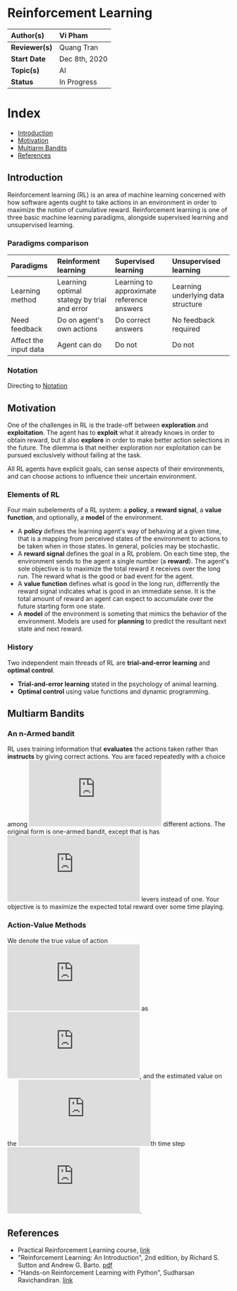 # Reinforcement Learning

| **Author(s)** | Vi Pham|
| :------------ | :-------------------------------------------------------------------------------------------- |
| **Reviewer(s)** | Quang Tran |
| **Start Date** | Dec 8th, 2020 |
| **Topic(s)** | AI |
| **Status**       | In Progress |

# Index
- [Introduction](#introduction)
- [Motivation](#motivation)
- [Multiarm Bandits](#multiarm-bandits)
- [References](#references)

## Introduction

Reinforcement learning (RL) is an area of machine learning concerned with how software agents ought to take actions in an environment in order to maximize the notion of cumulative reward. Reinforcement learning is one of three basic machine learning paradigms, alongside supervised learning and unsupervised learning.

### Paradigms comparison

|Paradigms | Reinforment learning | Supervised learning | Unsupervised learning |
|:----------| :----------|:----------|:----------|
|Learning method | Learning optimal stategy by trial and error | Learning to approximate reference answers| Learning underlying data structure|
|Need feedback| Do on agent's own actions | Do correct answers | No feedback required|
|Affect the input data |Agent can do| Do not | Do not |

### Notation

Directing to [Notation](notation/notation.md)

## Motivation

One of the challenges in RL is the trade-off between **exploration** and **exploitation**. The agent has to **exploit** what it already knows in order to obtain reward, but it also **explore** in order to make better action selections in the future. The dilemma is that neither exploration nor exploitation can be pursued exclusively without failing at the task.

All RL agents have explicit goals, can sense aspects of their environments, and can choose actions to influence their uncertain environment. 

### Elements of RL

Four main subelements of a RL system: a **policy**, a **reward signal**, a **value function**, and optionally, a **model** of the environment.

- A **policy** defines the learning agent's way of behaving at a given time, that is a mapping from perceived states of the environment to actions to be taken when in those states. In general, policies may be stochastic.
- A **reward signal** defines the goal in a RL problem. On each time step, the environment sends to the agent a single number (a **reward**). The agent's sole objective is to maximize the total reward it receives over the long run. The reward what is the good or bad event for the agent.
- A **value function** defines what is good in the long run, differrently the reward signal indicates what is good in an immediate sense. It is the total amount of reward an agent can expect to accumulate over the future starting form one state.
- A **model** of the environment is someting that mimics the behavior of the environment. Models are used for **planning** to predict the resultant next state and next reward.

### History 

Two independent main threads of RL are **trial-and-error learning** and **optimal control**.
- **Trial-and-error learning** stated in the psychology of animal learning.
- **Optimal control** using value functions and dynamic programming.

## Multiarm Bandits

### An n-Armed bandit

RL uses training information that **evaluates** the actions taken rather than **instructs** by giving correct actions. You are faced repeatedly with a choice among ![](https://latex.codecogs.com/svg.latex?n) different actions. The original form is one-armed bandit, except that is has ![](https://latex.codecogs.com/svg.latex?n) levers instead of one. Your objective is to maximize the expected total reward over some time playing.

### Action-Value Methods
We denote the true value of action ![](https://latex.codecogs.com/svg.latex?a) as ![](https://latex.codecogs.com/svg.latex?q(a)), and the estimated value on the ![](https://latex.codecogs.com/svg.latex?t)th time step ![](https://latex.codecogs.com/svg.latex?Q_t(a)).

## References
- Practical Reinforcement Learning course, [link](https://www.coursera.org/learn/practical-rl)
- "Reinforcement Learning: An Introduction", 2nd edition, by Richard S. Sutton and Andrew G. Barto. [pdf](https://web.stanford.edu/class/psych209/Readings/SuttonBartoIPRLBook2ndEd.pdf)
- "Hands-on Reinforcement Learning with Python", Sudharsan Ravichandiran. [link](https://librariestech.com/category/computer-science/hands-on-reinforcement-learning-with-python-master-reinforcement-and-deep-reinforcement-learning-using-openai-gym-and-tensorflow/)
